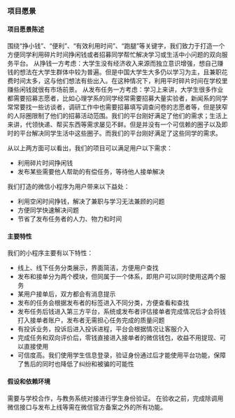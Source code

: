 ### 项目愿景
#### 项目愿景陈述
围绕“挣小钱”、“便利”、“有效利用时间”、“跑腿”等关键字，我们致力于打造一个方便同学利用碎片时间挣闲钱或者招募同学帮忙解决学习或生活中小问题的双向服务平台。
从挣钱一方考虑：大学生没有经济收入来源而独立意识增强，想自己赚钱的想法在大学生群体中较为普遍。但是中国大学生大多仍以学习为主，且兼职花费时间太多，这与他们想法有些出入。在这种情况下，利用平时碎片时间在学校里赚些闲钱就很有市场前景。
从发布任务一方考虑：学习上来讲，大学生很多作业都需要招募志愿者，比如心理学系的同学经常需要招募大量实验者，新闻系的同学常常要找一些访谈者，调研工作中也需要招募填写调查问卷的志愿者等，但是狭窄的人际圈限制了他们的招募活动范围。我们的平台刚好满足了他们的需求；生活上来讲，代领快递、帮买东西等需求屡见不鲜。但是并没有一个可信赖的圈子以及即时的平台解决同学生活中这些圈子。而我们的平台刚好满足了这些同学的需求。

从以上两方面可以看出，我们的项目可以满足用户以下需求：
* 利用碎片时间挣闲钱
* 发布某些需要他人帮助的有偿任务，等待他人接单解决

我们打造的微信小程序为用户带来以下益处：
* 利用空闲时间挣钱，解决了兼职与学习无法兼顾的问题
* 方便同学快速解决问题
* 节省了发布任务者的人力、物力和时间
#### 主要特性
我们的小程序主要有以下特性：
* 线上、线下任务分类展示，界面简洁，方便用户查找
* 发布和接单分为两个模块，但同属于一个体系，即用户可以同时使用这两个服务
* 某用户接单后，双方都会有消息提示
* 发布的任务会根据发布者的标签进入不同分类，方便查看和查找
* 发布任务后钱进入第三方平台，系统或发布者评估接单者完成情况后才会将钱打入接单者账户，发布者无需担心任务完成的质量问题
* 有投诉业务，投诉后进入投诉进程，平台会根据情况让客服介入
* 完成任务和双向评价后，零钱直接进入接单者的微信钱包，收益不用提现、可以直接使用
* 可信度高。我们使用学生信息登录，验证身份通过后才能使用平台功能，保障了售后的同时也降低了纠纷和被骗的可能性
#### 假设和依赖环境
需要与学校合作，与教务系统对接进行学生身份验证。
在验收之前，完成除调用微信接口与发布上线等需在微信官方备案之外的所有功能。

